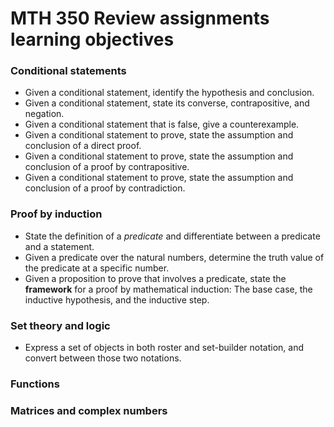 # MTH 350 Review assignments learning objectives

### Conditional statements 

- Given a conditional statement, identify the hypothesis and conclusion. 
- Given a conditional statement, state its converse, contrapositive, and negation. 
- Given a conditional statement that is false, give a counterexample. 
- Given a conditional statement to prove, state the assumption and conclusion of a direct proof. 
- Given a conditional statement to prove, state the assumption and conclusion of a proof by contrapositive. 
- Given a conditional statement to prove, state the assumption and conclusion of a proof by contradiction. 

### Proof by induction

- State the definition of a *predicate* and differentiate between a predicate and a statement. 
- Given a predicate over the natural numbers, determine the truth value of the predicate at a specific number. 
- Given a proposition to prove that involves a predicate, state the **framework** for a proof by mathematical induction: The base case, the inductive hypothesis, and the inductive step. 

### Set theory and logic 

- Express a set of objects in both roster and set-builder notation, and convert between those two notations. 

### Functions
### Matrices and complex numbers
<!--stackedit_data:
eyJoaXN0b3J5IjpbLTExOTcwNzA4NThdfQ==
-->